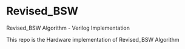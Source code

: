 # Revised_BSW
Revised_BSW Algorithm - Verilog Implementation

This repo is the Hardware implementation of Revised_BSW Algorithm
